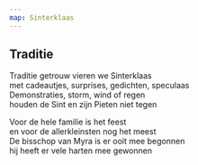 ```yaml
---
map: Sinterklaas
---
```


## Traditie

Traditie getrouw vieren we Sinterklaas \
met cadeautjes, surprises, gedichten, speculaas \
Demonstraties, storm, wind of regen \
houden de Sint en zijn Pieten niet tegen

Voor de hele familie is het feest \
en voor de allerkleinsten nog het meest \
De bisschop van Myra is er ooit mee begonnen  \
hij heeft er vele harten mee gewonnen
